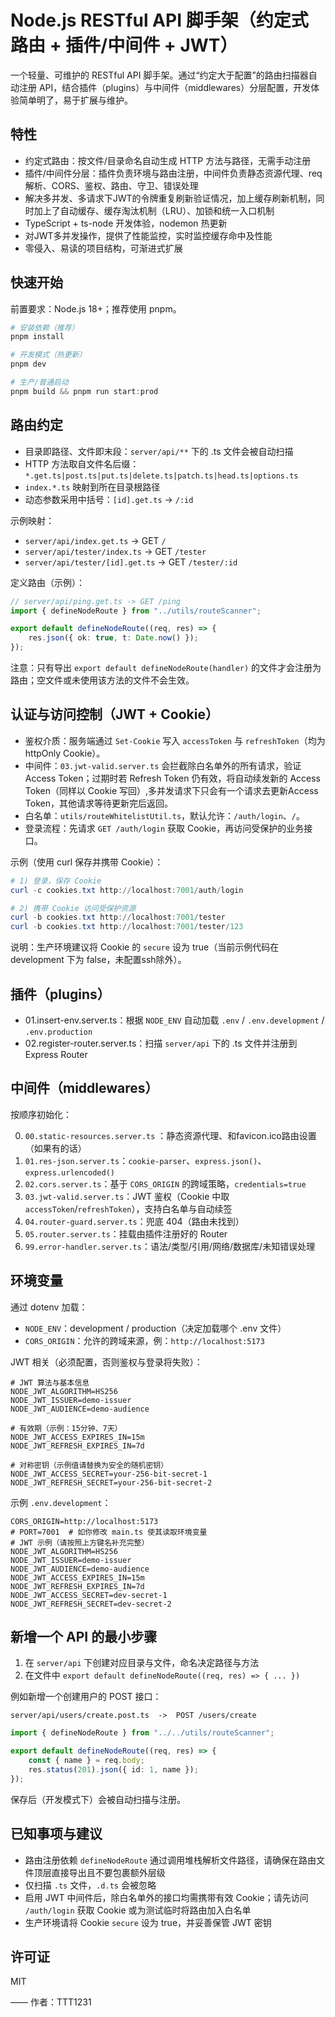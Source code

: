 # Node.js RESTful API 脚手架（约定式路由 + 插件/中间件 + JWT）

一个轻量、可维护的 RESTful API 脚手架。通过“约定大于配置”的路由扫描器自动注册 API，结合插件（plugins）与中间件（middlewares）分层配置，开发体验简单明了，易于扩展与维护。

## 特性

- 约定式路由：按文件/目录命名自动生成 HTTP 方法与路径，无需手动注册
- 插件/中间件分层：插件负责环境与路由注册，中间件负责静态资源代理、req解析、CORS、鉴权、路由、守卫、错误处理
- 解决多并发、多请求下JWT的令牌重复刷新验证情况，加上缓存刷新机制，同时加上了自动缓存、缓存淘汰机制（LRU）、加锁和统一入口机制
- TypeScript + ts-node 开发体验，nodemon 热更新
- 对JWT多并发操作，提供了性能监控，实时监控缓存命中及性能
- 零侵入、易读的项目结构，可渐进式扩展

## 快速开始

前置要求：Node.js 18+；推荐使用 pnpm。

```powershell
# 安装依赖（推荐）
pnpm install

# 开发模式（热更新）
pnpm dev

# 生产/普通启动
pnpm build && pnpm run start:prod
```

## 路由约定

- 目录即路径、文件即末段：`server/api/**` 下的 .ts 文件会被自动扫描
- HTTP 方法取自文件名后缀：`*.get.ts|post.ts|put.ts|delete.ts|patch.ts|head.ts|options.ts`
- `index.*.ts` 映射到所在目录根路径
- 动态参数采用中括号：`[id].get.ts` -> `/:id`

示例映射：

- `server/api/index.get.ts` -> GET `/`
- `server/api/tester/index.ts` -> GET `/tester`
- `server/api/tester/[id].get.ts` -> GET `/tester/:id`

定义路由（示例）：

```ts
// server/api/ping.get.ts -> GET /ping
import { defineNodeRoute } from "../utils/routeScanner";

export default defineNodeRoute((req, res) => {
	res.json({ ok: true, t: Date.now() });
});
```

注意：只有导出 `export default defineNodeRoute(handler)` 的文件才会注册为路由；空文件或未使用该方法的文件不会生效。

## 认证与访问控制（JWT + Cookie）

- 鉴权介质：服务端通过 `Set-Cookie` 写入 `accessToken` 与 `refreshToken`（均为 httpOnly Cookie）。
- 中间件：`03.jwt-valid.server.ts` 会拦截除白名单外的所有请求，验证 Access Token；过期时若 Refresh Token 仍有效，将自动续发新的 Access Token（同样以 Cookie 写回）,多并发请求下只会有一个请求去更新Access Token，其他请求等待更新完后返回。
- 白名单：`utils/routeWhitelistUtil.ts`，默认允许：`/auth/login`、`/`。
- 登录流程：先请求 `GET /auth/login` 获取 Cookie，再访问受保护的业务接口。

示例（使用 curl 保存并携带 Cookie）：

```powershell
# 1) 登录，保存 Cookie
curl -c cookies.txt http://localhost:7001/auth/login

# 2) 携带 Cookie 访问受保护资源
curl -b cookies.txt http://localhost:7001/tester
curl -b cookies.txt http://localhost:7001/tester/123
```

说明：生产环境建议将 Cookie 的 `secure` 设为 true（当前示例代码在 development 下为 false，未配置ssh除外）。


## 插件（plugins）

- 01.insert-env.server.ts：根据 `NODE_ENV` 自动加载 `.env` / `.env.development` / `.env.production`
- 02.register-router.server.ts：扫描 `server/api` 下的 .ts 文件并注册到 Express Router

## 中间件（middlewares）

按顺序初始化：

0) `00.static-resources.server.ts` ：静态资源代理、和favicon.ico路由设置（如果有的话）
1) `01.res-json.server.ts`：`cookie-parser`、`express.json()`、`express.urlencoded()`
2) `02.cors.server.ts`：基于 `CORS_ORIGIN` 的跨域策略，`credentials=true`
3) `03.jwt-valid.server.ts`：JWT 鉴权（Cookie 中取 `accessToken`/`refreshToken`），支持白名单与自动续签
4) `04.router-guard.server.ts`：兜底 404（路由未找到）
5) `05.router.server.ts`：挂载由插件注册好的 Router
6) `99.error-handler.server.ts`：语法/类型/引用/网络/数据库/未知错误处理

## 环境变量

通过 dotenv 加载：

- `NODE_ENV`：development / production（决定加载哪个 .env 文件）
- `CORS_ORIGIN`：允许的跨域来源，例：`http://localhost:5173`
  
JWT 相关（必须配置，否则鉴权与登录将失败）：

```
# JWT 算法与基本信息
NODE_JWT_ALGORITHM=HS256
NODE_JWT_ISSUER=demo-issuer
NODE_JWT_AUDIENCE=demo-audience

# 有效期（示例：15分钟、7天）
NODE_JWT_ACCESS_EXPIRES_IN=15m
NODE_JWT_REFRESH_EXPIRES_IN=7d

# 对称密钥（示例值请替换为安全的随机密钥）
NODE_JWT_ACCESS_SECRET=your-256-bit-secret-1
NODE_JWT_REFRESH_SECRET=your-256-bit-secret-2
```

示例 `.env.development`：

```
CORS_ORIGIN=http://localhost:5173
# PORT=7001  # 如你修改 main.ts 使其读取环境变量
# JWT 示例（请按照上方键名补充完整）
NODE_JWT_ALGORITHM=HS256
NODE_JWT_ISSUER=demo-issuer
NODE_JWT_AUDIENCE=demo-audience
NODE_JWT_ACCESS_EXPIRES_IN=15m
NODE_JWT_REFRESH_EXPIRES_IN=7d
NODE_JWT_ACCESS_SECRET=dev-secret-1
NODE_JWT_REFRESH_SECRET=dev-secret-2
```

## 新增一个 API 的最小步骤

1) 在 `server/api` 下创建对应目录与文件，命名决定路径与方法
2) 在文件中 `export default defineNodeRoute((req, res) => { ... })`

例如新增一个创建用户的 POST 接口：

```
server/api/users/create.post.ts  ->  POST /users/create
```

```ts
import { defineNodeRoute } from "../../utils/routeScanner";

export default defineNodeRoute((req, res) => {
	const { name } = req.body;
	res.status(201).json({ id: 1, name });
});
```

保存后（开发模式下）会被自动扫描与注册。

## 已知事项与建议

- 路由注册依赖 `defineNodeRoute` 通过调用堆栈解析文件路径，请确保在路由文件顶层直接导出且不要包裹额外层级
- 仅扫描 `.ts` 文件，`.d.ts` 会被忽略
- 启用 JWT 中间件后，除白名单外的接口均需携带有效 Cookie；请先访问 `/auth/login` 获取 Cookie 或为测试临时将路由加入白名单
- 生产环境请将 Cookie `secure` 设为 true，并妥善保管 JWT 密钥

## 许可证

MIT

—— 作者：TTT1231

